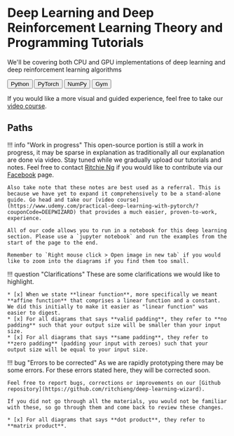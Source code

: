 # Deep Learning and Deep Reinforcement Learning Theory and Programming Tutorials

We'll be covering both CPU and GPU implementations of deep learning and deep reinforcement learning algorithms

<button class="button" onClick="window.open('https://www.python.org/');" data-md-color-primary="indigo">Python</button>
<button class="button" onClick="window.open('https://pytorch.org/');" data-md-color-primary="red">PyTorch</button>
<button class="button" onClick="window.open('http://www.numpy.org/');" data-md-color-primary="yellow">NumPy</button>
<button class="button" onClick="window.open('https://gym.openai.com/');" data-md-color-primary="teal">Gym</button>

If you would like a more visual and guided experience, feel free to take our [video course](https://www.udemy.com/practical-deep-learning-with-pytorch/?couponCode=DEEPWIZARD).

## Paths
!!! info "Work in progress"
    This open-source portion is still a work in progress, it may be sparse in explanation as traditionally all our explanation are done via video. Stay tuned while we gradually upload our tutorials and notes. Feel free to contact [Ritchie Ng](https://www.ritchieng.com/) if you would like to contribute via our [Facebook](https://www.facebook.com/DeepLearningWizard/) page.
    
    Also take note that these notes are best used as a referral. This is because we have yet to expand it comprehensively to be a stand-alone guide. Go head and take our [video course](https://www.udemy.com/practical-deep-learning-with-pytorch/?couponCode=DEEPWIZARD) that provides a much easier, proven-to-work, experience.
    
    All of our code allows you to run in a notebook for this deep learning section. Please use a `jupyter notebook` and run the examples from the start of the page to the end.
    
    Remember to `Right mouse click > Open image in new tab` if you would like to zoom into the diagrams if you find them too small.
    
!!! question "Clarifications"
    These are some clarifications we would like to highlight. 
    
    * [x] When we state **linear function**, more specifically we meant **affine function** that comprises a linear function and a constant. We did this initially to make it easier as "linear function" was easier to digest.
    * [x] For all diagrams that says **valid padding**, they refer to **no padding** such that your output size will be smaller than your input size.
    * [x] For all diagrams that says **same padding**, they refer to **zero padding** (padding your input with zeroes) such that your output size will be equal to your input size.
    
!!! bug "Errors to be corrected"
    As we are rapidly prototyping there may be some errors. For these errors stated here, they will be corrected soon.
    
    Feel free to report bugs, corrections or improvements on our [Github repository](https://github.com/ritchieng/deep-learning-wizard). 
    
    If you did not go through all the materials, you would not be familiar with these, so go through them and come back to review these changes.
    
    * [x] For all diagrams that says **dot product**, they refer to **matrix product**. 
    